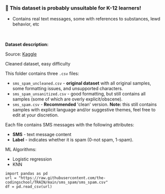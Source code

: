 ### 🔴 **This dataset is probably unsuitable for K-12 learners!**
- Contains real text messages, some with references to substances, lewd behavior, etc

<br></br>
**Dataset description:**

Source: [Kaggle](https://www.kaggle.com/datasets/thedevastator/sms-spam-collection-a-more-diverse-dataset?select=train.csv)

Cleaned dataset, easy difficulty

This folder contains three `.csv` files:
- `sms_spam_uncleaned.csv` - **original dataset** with  all original samples, some formatting issues, and unsupported characters.
- `sms_spam_unsanitized.csv` - good formatting, but still contains all samples (some of which are overly explicit/obscene).
- `sms_spam.csv` - **Recommended** 'clean' version. **Note:** this still contains samples with explicit language and/or suggestive themes, feel free to edit at your discretion.

Each file contains SMS messages with the following attributes: 
- **SMS** - text message content
- **Label** - indicates whether it is spam (0-not spam, 1-spam).



ML Algorithms:

- Logistic regression
- KNN


```
import pandas as pd
url = "https://raw.githubusercontent.com/the-codingschool/TRAIN/main/sms_spam/sms_spam.csv"
df = pd.read_csv(url)
```
